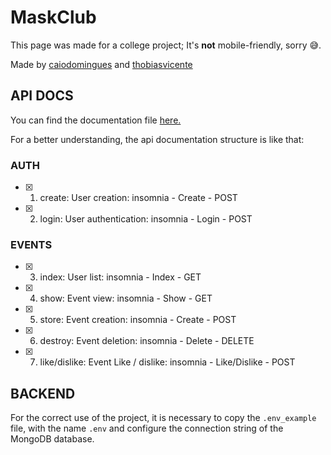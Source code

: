 # MaskClub

This page was made for a college project; It's **not** mobile-friendly, sorry 😅.

Made by [caiodomingues](https://github.com/caiodomingues) and [thobiasvicente](https://github.com/thobiasvicente)

## API DOCS

You can find the documentation file [here.](https://github.com/caiodomingues/MaskClub/blob/master/docs/routes_api.json)

For a better understanding, the api documentation structure is like that:

### AUTH

- [x] 1. create: User creation: insomnia - Create - POST
- [x] 2. login: User authentication: insomnia - Login - POST

### EVENTS
- [x] 3. index: User list: insomnia - Index - GET
- [x] 4. show: Event view: insomnia - Show - GET
- [x] 5. store: Event creation: insomnia - Create - POST
- [x] 6. destroy: Event deletion: insomnia - Delete - DELETE
- [x] 7. like/dislike: Event Like / dislike: insomnia - Like/Dislike - POST

## BACKEND

For the correct use of the project, it is necessary to copy the `.env_example` file, with the name `.env` and configure the connection string of the MongoDB database.